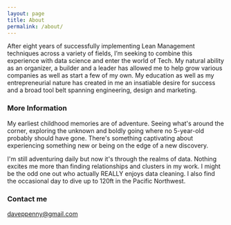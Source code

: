 ```yaml
---
layout: page
title: About
permalink: /about/
---
```


After eight years of successfully implementing Lean Management techniques across a variety of fields, I’m seeking to combine this experience with data science and enter the world of Tech. My natural ability as an organizer, a builder and a leader has allowed me to help grow various companies as well as start a few of my own. My education as well as my entrepreneurial nature has created in me an insatiable desire for success and a broad tool belt spanning engineering, design and marketing.

### More Information

My earliest childhood memories are of adventure. Seeing what's around the corner, exploring the unknown and boldly going where no 5-year-old probably should have gone. There's something captivating about experiencing something new or being on the edge of a new discovery.

I'm still adventuring daily but now it's through the realms of data. Nothing excites me more than finding relationships and clusters in my work. I might be the odd one out who actually REALLY enjoys data cleaning. I also find the occasional day to dive up to 120ft in the Pacific Northwest. 

### Contact me

[daveppenny@gmail.com](mailto:daveppenny@gmail.com)
